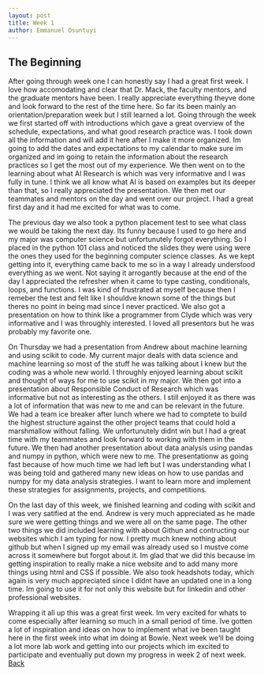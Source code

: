 ```yaml
---
layout: post
title: Week 1
author: Emmanuel Osuntuyi
---
```

## The Beginning
  After going through week one I can honestly say I had a great first week. I love how accomodating and clear that Dr. Mack, the faculty mentors, and the graduate mentors have been. I really appreciate everything theyve done and look forward to the rest of the time here. So far its been mainly an orientation/preparation week but I still learned a lot. Going through the week we first started off with introductions which gave a great overview of the schedule, expectations, and what good research practice was. I took down all the information and will add it here after I make it more organized. Im going to add the dates and expectations to my calendar to make sure im organized and im going to retain the information about the research practices so I get the most out of my experience. We then went on to the learning about what AI Research is which was very informative and I was fully in tune. I think we all know what AI is based on examples but its deeper than that, so I really appreciated the presentation. We then met our teammates and mentors on the day and went over our project. I had a great first day and it had me excited for what was to come.
  
  The previous day we also took a python placement test to see what class we would be taking the next day. Its funny because I used to go here and my major was computer science but unfortunutely forgot everything. So I placed in the python 101 class and noticed the slides they were using were the ones they used for the beginning computer science classes. As we kept getting into it, everything came back to me so in a way I already understood everything as we went. Not saying it arrogantly because at the end of the day I appreciated the refresher when it came to type casting, conditionals, loops, and functions. I was kind of frustrated at myself because then I remeber the test and felt like I shouldve known some of the things but theres no point in being mad since I never practiced. We also got a presentation on how to think like  a programmer from Clyde which was very informative and I was throughly interested. I loved all presentors but he was probably my favorite one.
  
  On Thursday we had a presentation from Andrew about machine learning and using scikit to code. My current major deals with data science and machine learning so most of the stuff he was talking about I knew but the coding was a whole new world. I throughly enjoyed learning about scikit and thought of ways for me to use scikit in my major. We then got into a presentation about Responsible Conduct of Research which was informative but not as interesting as the others. I still enjoyed it as there was a lot of information that was new to me and can be relevant in the future. We had a team ice breaker after lunch where we had to comptete to build the highest structure against the other project teams that could hold a marshmallow without falling. We unfortunutely didnt win but I had a great time with my teammates and look forward to working with them in the future. We then had another presentation about data analysis using pandas and numpy in python, which were new to me. The presentationw as going fast because of how much time we had left but I was understanding what I was being told and gathered many new ideas on how to use pandas and numpy for my data analysis strategies. I want to learn more and implement these strategies for assignments, projects, and competitions.
  
  On the last day of this week, we finished learning and coding with scikit and I was very satified at the end. Andrew is very much appreciated as he made sure we were getting things and we were all on the same page. The other two things we did included learning with about Githun and contructing our websites which I am typing for now. I pretty much knew nothing about github but  when I signed up my email was already used so I mustve come across it somewhere but forgot about it. Im glad that we did this because im getting inspiration to really make a nice website and to add many more things using html and CSS if possible. We also took headshots today, which again is very much appreciated since I didnt have an updated one in a long time. Im going to use it for not only this website but for linkedin and other professional websites.
  
  Wrapping it all up this was a great first week. Im very excited for whats to come especially after learning so much in a small period of time. Ive gotten a lot of inspiration and ideas on how to implement what ive been taught here in the first week into what im doing at Bowie. Next week we'll be doing a lot more lab work and getting into our projects which im excited to participate and eventually put down my progress in week 2 of next week.
[Back](./)
